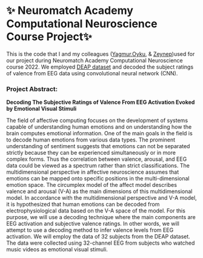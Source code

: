 # :sparkles: Neuromatch Academy Computational Neuroscience Course Project:sparkles:

This is the code that I and my colleagues ([Yagmur](https://github.com/zyagmuraydemir),[Oyku](https://github.com/oyku98), & [Zeynep](https://github.com/zeynekilincer))used for our project during Neuromatch Academy Computational Neuroscience course 2022. We employed [DEAP dataset](https://www.eecs.qmul.ac.uk/mmv/datasets/deap/) and decoded the subject ratings of valence from EEG data using convolutional neural network (CNN).




### **Project Abstract:**

**Decoding The Subjective Ratings of Valence From EEG Activation Evoked by Emotional Visual Stimuli**

The field of affective computing focuses on the development of systems capable of
understanding human emotions and on understanding how the brain computes emotional
information. One of the main goals in the field is to decode human emotions from various data
types. The prominent understanding of sentiment suggests that emotions can not be separated
strictly because they can be experienced simultaneously or in more complex forms. Thus the
correlation between valence, arousal, and EEG data could be viewed as a spectrum rather than
strict classifications.
The multidimensional perspective in affective neuroscience assumes that emotions can be
mapped onto specific positions in the multi-dimensional emotion space. The circumplex model
of the affect model describes valence and arousal (V-A) as the main dimensions of this
multidimensional model. In accordance with the multidimensional perspective and V-A model, it
is hypothesized that human emotions can be decoded from electrophysiological data based on
the V-A space of the model. For this purpose, we will use a decoding technique where the main
components are EEG activation and subjective valence ratings. In other words, we will attempt
to use a decoding method to infer valence levels from EEG activation. We will employ the data
of 32 subjects from the DEAP dataset. The data were collected using 32-channel EEG from
subjects who watched music videos as emotional visual stimuli.

